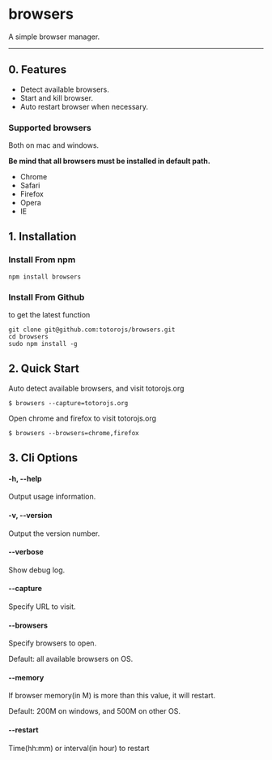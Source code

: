 # browsers

A simple browser manager.

---

## 0. Features

- Detect available browsers.
- Start and kill browser.
- Auto restart browser when necessary.

### Supported browsers

Both on mac and windows.

**Be mind that all browsers must be installed in default path.**

- Chrome
- Safari
- Firefox
- Opera
- IE

## 1. Installation

### Install From npm

```
npm install browsers
```

### Install From Github

to get the latest function

```
git clone git@github.com:totorojs/browsers.git
cd browsers
sudo npm install -g
```

## 2. Quick Start

Auto detect available browsers, and visit totorojs.org

```
$ browsers --capture=totorojs.org
```

Open chrome and firefox to visit totorojs.org

```
$ browsers --browsers=chrome,firefox
```

## 3. Cli Options

#### -h, --help

Output usage information.

#### -v, --version

Output the version number.

#### --verbose

Show debug log.

#### --capture

Specify URL to visit.

#### --browsers

Specify browsers to open.

Default: all available browsers on OS.

#### --memory

If browser memory(in M) is more than this value, it will restart.

Default: 200M on windows, and 500M on other OS.

#### --restart

Time(hh:mm) or interval(in hour) to restart
